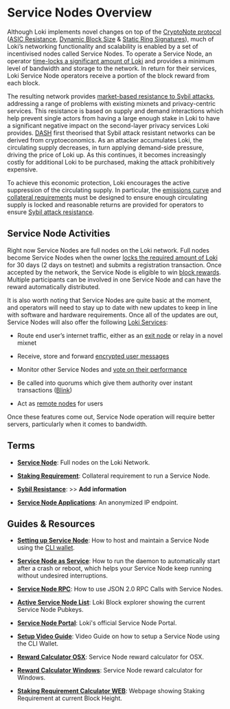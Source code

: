 
# Service Nodes Overview

Although Loki implements novel changes on top of the [CryptoNote protocol](../Advanced/CryptoNoteElements.md) ([ASIC Resistance](../Mining/ASICResistance.md), [Dynamic Block Size](../Advanced/DynamicBlockSize.md) & [Static Ring Signatures](/Advanced/CryptoNoteElements/#ring-signatures)), much of Loki’s networking functionality and scalability is enabled by a set of incentivised nodes called Service Nodes.  To operate a Service Node, an operator [time-locks a significant amount of Loki](../ServiceNodes/StakingRequirement.md) and provides a minimum level of bandwidth and storage to the network. In return for their services, Loki Service Node operators receive a portion of the block reward from each block.

The resulting network provides [market-based resistance to Sybil attacks](../Advanced/SybilResistance.md), addressing a range of problems with existing mixnets and privacy-centric services. This resistance is based on supply and demand interactions which help prevent single actors from having a large enough stake in Loki to have a significant negative impact on the second-layer privacy services Loki provides. [DASH](https://github.com/dashpay/dash/wiki/Whitepaper) first theorised that Sybil attack resistant networks can be derived from cryptoeconomics. As an attacker accumulates Loki, the  circulating supply decreases, in turn applying demand-side pressure, driving the price of Loki up. As this continues, it
becomes increasingly costly for additional Loki to be purchased, making the attack prohibitively expensive.

To achieve this economic protection, Loki encourages the active suppression of the circulating supply. In particular, the [emissions curve](../Advanced/EmissionCurve.md) and [collateral requirements](../ServiceNodes/StakingRequirement.md) must be designed to ensure enough circulating supply is locked and reasonable returns are provided for operators to ensure [Sybil attack resistance](../Advanced/SybilResistance.md).

## Service Node Activities

Right now Service Nodes are full nodes on the Loki network. Full nodes become Service Nodes when the owner [locks the required amount of Loki](../ServiceNodes/StakingRequirement.md) for 30 days (2 days on testnet) and submits a registration transaction. Once accepted by the network, the Service Node is eligible to win [block rewards](../Advanced/EmissionCurve.md). Multiple participants can be involved in one Service Node and can have the reward automatically distributed.

It is also worth noting that Service Nodes are quite basic at the moment, and operators will need to stay up to date with new updates to keep in line with software and hardware requirements. Once all of the updates are out, Service Nodes will also offer the following [Loki Services](/Lokinet/LokinetOverview/#loki-services):

-   Route end user’s internet traffic, either as an [exit node](../Lokinet/ExitNodes.md) or relay in a novel mixnet
    
-   Receive, store and forward [encrypted user messages](../Lokinet/Messenger.md)
    
-   Monitor other Service Nodes and [vote on their performance](../Advanced/SwarmFlagging.md)
    
-   Be called into quorums which give them authority over instant transactions ([Blink](../Lokinet/Blink.md))
    
-   Act as [remote nodes](../Lokinet/RemoteNodes.md) for users

Once these features come out, Service Node operation will require better servers, particularly when it comes to bandwidth.

## Terms

- **[Service Node](../ServiceNodes/SNOverview.md)**: Full nodes on the Loki Network.

- **[Staking Requirement](../ServiceNodes/StakingRequirement.md)**: Collateral requirement to run a Service Node.

- **[Sybil Resistance](../Advanced/SybilResistance.md)**: >> **Add information**

- **[Service Node Applications](../Lokinet/SNapps.md)**: An anonymized IP endpoint.

## Guides & Resources

- **[Setting up Service Node](../ServiceNodes/SNFullGuide.md)**: How to host and maintain a Service Node using the [CLI wallet](../Wallets/CliWallet/CLIOverview.md).

- **[Service Node as Service](../ServiceNodes/SNOverview.md)**: How to run the daemon to automatically start after a crash or reboot, which helps your Service Node keep running without undesired interruptions.

- **[Service Node RPC](../Advanced/SNRPCGuide.md)**: How to use JSON 2.0 RPC Calls with Service Nodes.

- **[Active Service Node List](https://www.lokiblocks.com)**: Loki Block explorer showing the current Service Node Pubkeys.

- **[Service Node Portal](https://loki.network/service-nodes-portal/)**: Loki's official Service Node Portal.

- **[Setup Video Guide](https://www.youtube.com/watch?v=6uiRD1847UY)**: Video Guide on how to setup a Service Node using the CLI Wallet.

- **[Reward Calculator OSX](https://loki.network/wp-content/uploads/2018/09/Loki_Service_Node_ROI_OSX-V1.xlsm)**: Service Node reward calculator for OSX.

- **[Reward Calculator Windows](https://loki.network/wp-content/uploads/2018/09/Loki_Service_Node_ROI_Windows-V1-1.xlsm)**: Service Node reward calculator for Windows.

- **[Staking Requirement Calculator WEB](https://jagerman.com/sn/)**: Webpage showing Staking Requirement at current Block Height.